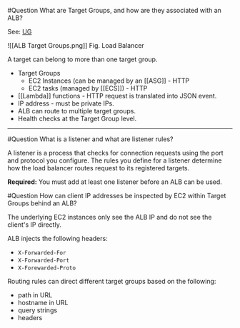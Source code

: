 #Question What are Target Groups, and how are they associated with an ALB?

See: [UG](https://docs.aws.amazon.com/elasticloadbalancing/latest/application/load-balancer-target-groups.html)

![[ALB Target Groups.png]]
Fig. Load Balancer

A target can belong to more than one target group.
- Target Groups
	- EC2 Instances (can be managed by an [[ASG]] - HTTP
	- EC2 tasks (managed by [[ECS]]) - HTTP
- [[Lambda]] functions - HTTP request is translated into JSON event.
- IP address - must be private IPs.
- ALB can route to multiple target groups.
- Health checks at the Target Group level.


---

#Question What is a listener and what are listener rules?

A listener is a process that checks for connection requests using the port and protocol you configure. The rules you define for a listener determine how the load balancer routes request to its registered targets.

**Required:** You must add at least one listener before an ALB can be used.


#Question How can client IP addresses be inspected by EC2 within Target Groups behind an ALB?

The underlying EC2 instances only see the ALB IP and do not see the client's IP directly.

ALB injects the following headers:
- `X-Forwarded-For` 
- `X-Forwarded-Port` 
- `X-Forewarded-Proto`

Routing rules can direct different target groups based on the following:
- path in URL
- hostname in URL
- query strings
- headers

